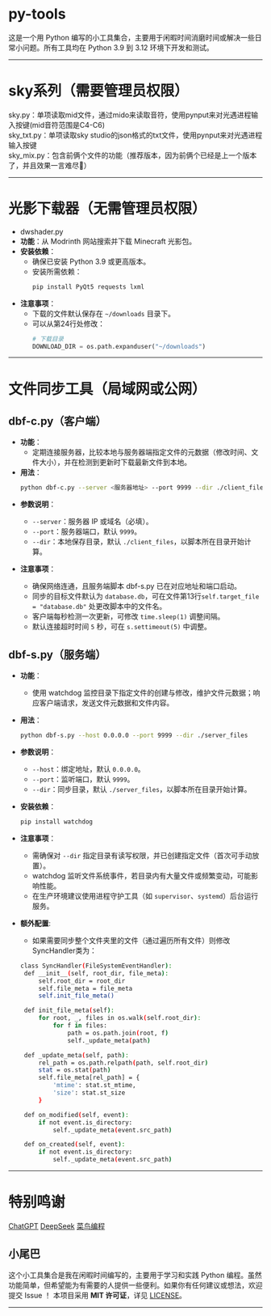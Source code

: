 # py-tools
这是一个用 Python 编写的小工具集合，主要用于闲暇时间消磨时间或解决一些日常小问题。所有工具均在 Python 3.9 到 3.12 环境下开发和测试。
***
# sky系列（需要管理员权限）
sky.py：单项读取mid文件，通过mido来读取音符，使用pynput来对光遇进程输入按键(mid音符范围是C4-C6)  
sky_txt.py：单项读取sky studio的json格式的txt文件，使用pynput来对光遇进程输入按键  
sky_mix.py：包含前俩个文件的功能（推荐版本，因为前俩个已经是上一个版本了，并且效果一言难尽🤣）
***
# 光影下载器（无需管理员权限）
- dwshader.py
- **功能**：从 Modrinth 网站搜索并下载 Minecraft 光影包。
- **安装依赖**：
  - 确保已安装 Python 3.9 或更高版本。
  - 安装所需依赖：
    ```bash
    pip install PyQt5 requests lxml
    ```
- **注意事项**：
  - 下载的文件默认保存在 `~/downloads` 目录下。
  - 可以从第24行处修改：
    ```python
    # 下载目录
    DOWNLOAD_DIR = os.path.expanduser("~/downloads")
    ```
***
# 文件同步工具（局域网或公网）
## dbf-c.py（客户端）
- **功能**：
  - 定期连接服务器，比较本地与服务器端指定文件的元数据（修改时间、文件大小），并在检测到更新时下载最新文件到本地。
- **用法**：
  ```bash
  python dbf-c.py --server <服务器地址> --port 9999 --dir ./client_files

* **参数说明**：

  * `--server`：服务器 IP 或域名（必填）。
  * `--port`：服务器端口，默认 `9999`。
  * `--dir`：本地保存目录，默认 `./client_files`，以脚本所在目录开始计算。
* **注意事项**：

  * 确保网络连通，且服务端脚本 dbf-s.py 已在对应地址和端口启动。
  * 同步的目标文件默认为 `database.db`，可在文件第13行`self.target_file = "database.db"` 处更改脚本中的文件名。
  * 客户端每秒检测一次更新，可修改 `time.sleep(1)` 调整间隔。
  * 默认连接超时时间 `5` 秒，可在 `s.settimeout(5)` 中调整。

## dbf-s.py（服务端）

* **功能**：

  * 使用 watchdog 监控目录下指定文件的创建与修改，维护文件元数据；响应客户端请求，发送文件元数据和文件内容。
* **用法**：

  ```bash
  python dbf-s.py --host 0.0.0.0 --port 9999 --dir ./server_files
  ```
* **参数说明**：

  * `--host`：绑定地址，默认 `0.0.0.0`。
  * `--port`：监听端口，默认 `9999`。
  * `--dir`：同步目录，默认 `./server_files`，以脚本所在目录开始计算。
* **安装依赖**：

  ```bash
  pip install watchdog
  ```
* **注意事项**：

  * 需确保对 `--dir` 指定目录有读写权限，并已创建指定文件（首次可手动放置）。
  * watchdog 监听文件系统事件，若目录内有大量文件或频繁变动，可能影响性能。
  * 在生产环境建议使用进程守护工具（如 `supervisor`、`systemd`）后台运行服务。
* **额外配置**:
   * 如果需要同步整个文件夹里的文件（通过遍历所有文件）则修改SyncHandler类为：
   ```bash
  class SyncHandler(FileSystemEventHandler):
    def __init__(self, root_dir, file_meta):
        self.root_dir = root_dir
        self.file_meta = file_meta
        self.init_file_meta()

    def init_file_meta(self):
        for root, _, files in os.walk(self.root_dir):
            for f in files:
                path = os.path.join(root, f)
                self._update_meta(path)

    def _update_meta(self, path):
        rel_path = os.path.relpath(path, self.root_dir)
        stat = os.stat(path)
        self.file_meta[rel_path] = {
            'mtime': stat.st_mtime,
            'size': stat.st_size
        }

    def on_modified(self, event):
        if not event.is_directory:
            self._update_meta(event.src_path)

    def on_created(self, event):
        if not event.is_directory:
            self._update_meta(event.src_path)
   ```


---

# 特别鸣谢

[ChatGPT](https://chatgpt.com)
[DeepSeek](https://chat.deepseek.com)
[菜鸟编程](https://www.runoob.com/)

## 小尾巴

这个小工具集合是我在闲暇时间编写的，主要用于学习和实践 Python 编程。虽然功能简单，但希望能为有需要的人提供一些便利。如果你有任何建议或想法，欢迎提交 Issue ！
本项目采用 **MIT 许可证**，详见 [LICENSE](LICENSE)。

---

